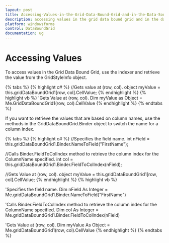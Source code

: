 ```yaml
---
layout: post
title: Accessing-Values-in-the-Grid-Data-Bound-Grid-and-in-the-Data-Source | Windows Forms | Syncfusion
description: accessing values in the grid data bound grid and in the data source
platform: windowsforms
control: DataBoundGrid
documentation: ug
---
```


# Accessing Values

To access values in the Grid Data Bound Grid, use the indexer and retrieve the value from the GridStyleInfo object. 

{% tabs %}
{% highlight c# %}
//Gets value at (row, col).
object myValue = this.gridDataBoundGrid1[row, col].CellValue; 
{% endhighlight  %}
{% highlight vb %}
'Gets Value at (row, col).
Dim myValue as Object = Me.GridDataBoundGrid1(row, col).CellValue
{% endhighlight  %}
{% endtabs %}

If you want to retrieve the values that are based on column names, use the methods in the GridDataBoundGrid.Binder object to switch the name for a column index.

{% tabs %}
{% highlight c# %}
//Specifies the field name.
int nField = this.gridDataBoundGrid1.Binder.NameToField("FirstName");

//Calls Binder.FieldToColIndex method to retrieve the column index for the ColumnName specified.
int col = this.gridDataBoundGrid1.Binder.FieldToColIndex(nField);

//Gets Value at (row, col).
object myValue = this.gridDataBoundGrid1[row, col].CellValue;
{% endhighlight  %}
{% highlight vb %}

'Specifies the field name.
Dim nField As Integer = Me.gridDataBoundGrid1.Binder.NameToField("FirstName")

'Calls Binder.FieldToColIndex method to retrieve the column index for the ColumnName specified.
Dim col As Integer = Me.gridDataBoundGrid1.Binder.FieldToColIndex(nField)

'Gets Value at (row, col).
Dim myValue As Object = Me.gridDataBoundGrid1(row, col).CellValue
{% endhighlight  %}
{% endtabs %}